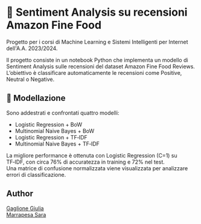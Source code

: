 # 🏪 Sentiment Analysis su recensioni Amazon Fine Food
Progetto per i corsi di Machine Learning e Sistemi Intelligenti per Internet dell'A.A. 2023/2024.  
  
Il progetto consiste in un notebook Python che implementa un modello di Sentiment Analysis sulle recensioni del dataset Amazon Fine Food Reviews.  
L’obiettivo è classificare automaticamente le recensioni come Positive, Neutral o Negative.

## 🧩 Modellazione
Sono addestrati e confrontati quattro modelli:
- Logistic Regression + BoW
- Multinomial Naive Bayes + BoW
- Logistic Regression + TF‑IDF
- Multinomial Naive Bayes + TF‑IDF  
  
La migliore performance è ottenuta con Logistic Regression (C=1) su TF‑IDF, con circa 76% di accuratezza in training e 72% nel test.  
Una matrice di confusione normalizzata viene visualizzata per analizzare errori di classificazione.
  
## Author
[Gaglione Giulia](https://github.com/giug2)  
[Marrapesa Sara](https://github.com/saramarrapesa)
